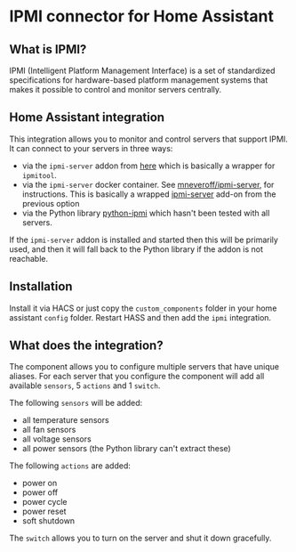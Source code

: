 # IPMI connector for Home Assistant

## What is IPMI?
IPMI (Intelligent Platform Management Interface) is a set of standardized specifications for
hardware-based platform management systems that makes it possible to control and monitor servers centrally.

## Home Assistant integration
This integration allows you to monitor and control servers that support IPMI.
It can connect to your servers in three ways:
- via the `ipmi-server` addon from [here](https://github.com/ateodorescu/home-assistant-addons) which is
    basically a wrapper for `ipmitool`.
- via the `ipmi-server` docker container. See [mneveroff/ipmi-server](https://hub.docker.com/repository/docker/mneveroff/ipmi-server), for instructions. This is basically a wrapped [ipmi-server](https://github.com/ateodorescu/home-assistant-addons) add-on from the previous option
- via the Python library [python-ipmi](https://github.com/kontron/python-ipmi)
which hasn't been tested with all servers.


If the `ipmi-server` addon is installed and started then this will be primarily used,
and then it will fall back to the Python library if the addon is not reachable.

## Installation
Install it via HACS or just copy the `custom_components` folder in your home assistant `config` folder.
Restart HASS and then add the `ipmi` integration.

## What does the integration?
The component allows you to configure multiple servers that have unique aliases.
For each server that you configure the component will add all available `sensors`, 5 `actions` and 1 `switch`.

The following `sensors` will be added:
- all temperature sensors
- all fan sensors
- all voltage sensors
- all power sensors (the Python library can't extract these)

The following `actions` are added:
- power on
- power off
- power cycle
- power reset
- soft shutdown

The `switch` allows you to turn on the server and shut it down gracefully.
